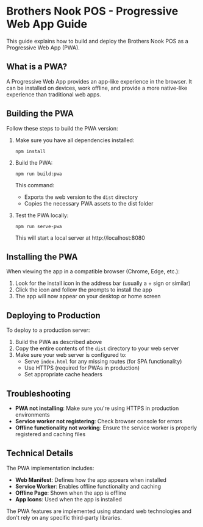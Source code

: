 # Brothers Nook POS - Progressive Web App Guide

This guide explains how to build and deploy the Brothers Nook POS as a Progressive Web App (PWA).

## What is a PWA?

A Progressive Web App provides an app-like experience in the browser. It can be installed on devices, work offline, and provide a more native-like experience than traditional web apps.

## Building the PWA

Follow these steps to build the PWA version:

1. Make sure you have all dependencies installed:
   ```
   npm install
   ```

2. Build the PWA:
   ```
   npm run build:pwa
   ```
   This command:
   - Exports the web version to the `dist` directory
   - Copies the necessary PWA assets to the dist folder

3. Test the PWA locally:
   ```
   npm run serve-pwa
   ```
   This will start a local server at http://localhost:8080

## Installing the PWA

When viewing the app in a compatible browser (Chrome, Edge, etc.):

1. Look for the install icon in the address bar (usually a + sign or similar)
2. Click the icon and follow the prompts to install the app
3. The app will now appear on your desktop or home screen

## Deploying to Production

To deploy to a production server:

1. Build the PWA as described above
2. Copy the entire contents of the `dist` directory to your web server
3. Make sure your web server is configured to:
   - Serve `index.html` for any missing routes (for SPA functionality)
   - Use HTTPS (required for PWAs in production)
   - Set appropriate cache headers

## Troubleshooting

- **PWA not installing**: Make sure you're using HTTPS in production environments
- **Service worker not registering**: Check browser console for errors
- **Offline functionality not working**: Ensure the service worker is properly registered and caching files

## Technical Details

The PWA implementation includes:

- **Web Manifest**: Defines how the app appears when installed
- **Service Worker**: Enables offline functionality and caching
- **Offline Page**: Shown when the app is offline
- **App Icons**: Used when the app is installed

The PWA features are implemented using standard web technologies and don't rely on any specific third-party libraries. 